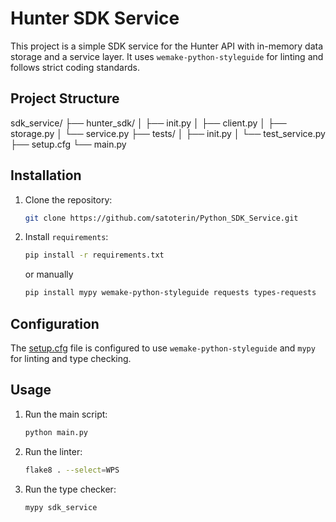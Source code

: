 # Hunter SDK Service

This project is a simple SDK service for the Hunter API with in-memory data storage and a service layer. It uses `wemake-python-styleguide` for linting and follows strict coding standards.

## Project Structure
sdk_service/ ├── hunter_sdk/ │ ├── init.py │ ├── client.py │ ├── storage.py │ └── service.py ├── tests/ │ ├── init.py │ └── test_service.py ├── setup.cfg └── main.py

## Installation

1. Clone the repository:
    ```sh
    git clone https://github.com/satoterin/Python_SDK_Service.git
    ```

2. Install `requirements`:
    ```sh
    pip install -r requirements.txt
    ```
    or manually
    ```sh
    pip install mypy wemake-python-styleguide requests types-requests
    ```

## Configuration

The [setup.cfg](http://_vscodecontentref_/3) file is configured to use `wemake-python-styleguide` and `mypy` for linting and type checking.

## Usage

1. Run the main script:
    ```sh
    python main.py
    ```

2. Run the linter:
    ```sh
    flake8 . --select=WPS
    ```

3. Run the type checker:
    ```sh
    mypy sdk_service
    ```